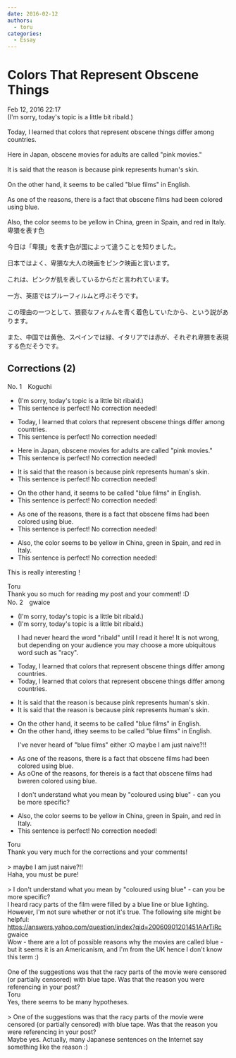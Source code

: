 ```yaml
---
date: 2016-02-12
authors:
  - toru
categories:
  - Essay
---
```


<h1 id="subject_show">Colors That Represent Obscene Things</h1>
<div class="date">Feb 12, 2016 22:17</div>
<div id="post"><div id="body_show_ori">
(I'm sorry, today's topic is a little bit ribald.)<br/><br/>Today, I learned that colors that represent obscene things differ among countries.<br/><br/>Here in Japan, obscene movies for adults are called "pink movies."<br/><br/>It is said that the reason is because pink represents human's skin.<br/><br/>On the other hand, it seems to be called "blue films" in English.<br/><br/>As one of the reasons, there is a fact that obscene films had been colored using blue.<br/><br/>Also, the color seems to be yellow in China, green in Spain, and red in Italy.
</div></div>

<!-- more -->

<div id="post_ja"><div id="body_show_mo">
卑猥を表す色<br/><br/>今日は「卑猥」を表す色が国によって違うことを知りました。<br/><br/>日本ではよく、卑猥な大人の映画をピンク映画と言います。<br/><br/>これは、ピンクが肌を表しているからだと言われています。<br/><br/>一方、英語ではブルーフィルムと呼ぶそうです。<br/><br/>この理由の一つとして、猥褻なフィルムを青く着色していたから、という説があります。<br/><br/>また、中国では黄色、スペインでは緑、イタリアでは赤が、それぞれ卑猥を表現する色だそうです。
</div></div>

## Corrections (2)
<div id="block"><div class="first_name"> No. 1　<span class="just_name">Koguchi</span></div><div id="block2">
<ul class="correction_field">
<li class="incorrect">(I'm sorry, today's topic is a little bit ribald.)</li>
<li class="corrected perfect">This sentence is perfect! No correction needed!</li>
</ul>
<ul class="correction_field">
<li class="incorrect">Today, I learned that colors that represent obscene things differ among countries.</li>
<li class="corrected perfect">This sentence is perfect! No correction needed!</li>
</ul>
<ul class="correction_field">
<li class="incorrect">Here in Japan, obscene movies for adults are called "pink movies."</li>
<li class="corrected perfect">This sentence is perfect! No correction needed!</li>
</ul>
<ul class="correction_field">
<li class="incorrect">It is said that the reason is because pink represents human's skin.</li>
<li class="corrected perfect">This sentence is perfect! No correction needed!</li>
</ul>
<ul class="correction_field">
<li class="incorrect">On the other hand, it seems to be called "blue films" in English.</li>
<li class="corrected perfect">This sentence is perfect! No correction needed!</li>
</ul>
<ul class="correction_field">
<li class="incorrect">As one of the reasons, there is a fact that obscene films had been colored using blue.</li>
<li class="corrected perfect">This sentence is perfect! No correction needed!</li>
</ul>
<ul class="correction_field">
<li class="incorrect">Also, the color seems to be yellow in China, green in Spain, and red in Italy.</li>
<li class="corrected perfect">This sentence is perfect! No correction needed!</li>
</ul>
<p class="comment_small">
 This is really interesting！
</p>

</div><div class="name"><span class="just_name">Toru</span><br>
Thank you so much for reading my post and your comment! :D
</div>
</div>
<div id="block"><div class="first_name"> No. 2　<span class="just_name">gwaice</span></div><div id="block2">
<ul class="correction_field">
<li class="incorrect">(I'm sorry, today's topic is a little bit ribald.)</li>
<li class="corrected correct">
(I'm sorry, today's topic is a little bit ribald.)
<p class="correction_comment">I had never heard the word "ribald" until I read it here! It is not wrong, but depending on your audience you may choose a more ubiquitous word such as "racy".</p>
</li>
</ul>
<ul class="correction_field">
<li class="incorrect">Today, I learned that colors that represent obscene things differ among countries.</li>
<li class="corrected correct">
Today, I learned that colors that represent obscene things differ among countries.
</li>
</ul>
<ul class="correction_field">
<li class="incorrect">It is said that the reason is because pink represents human's skin.</li>
<li class="corrected correct">
It is said that the reason is because pink represents human<span class="f_gray"><span class="sline">'s</span></span> skin.
</li>
</ul>
<ul class="correction_field">
<li class="incorrect">On the other hand, it seems to be called "blue films" in English.</li>
<li class="corrected correct">
On the other hand, <span class="f_gray"><span class="sline">i</span></span>t<span class="f_red">hey</span> seem<span class="f_gray"><span class="sline">s</span></span> to be called "blue films" in English.
<p class="correction_comment">I've never heard of "blue films" either :O maybe I am just naive?!!</p>
</li>
</ul>
<ul class="correction_field">
<li class="incorrect">As one of the reasons, there is a fact that obscene films had been colored using blue.</li>
<li class="corrected correct">
<span class="f_gray"><span class="sline">As o</span></span><span class="f_red">O</span>ne of the reasons<span class="f_gray"><span class="sline">,</span></span> <span class="f_red">for </span>th<span class="f_gray"><span class="sline">ere</span></span><span class="f_red">is</span> is <span class="f_gray"><span class="sline">a fac</span></span>t<span class="f_gray"><span class="sline"> t</span></span>hat obscene films <span class="f_gray"><span class="sline">had b</span></span><span class="f_red">w</span>e<span class="f_red">r</span>e<span class="f_gray"><span class="sline">n</span></span> colored using blue.
<p class="correction_comment">I don't understand what you mean by "coloured using blue" - can you be more specific?</p>
</li>
</ul>
<ul class="correction_field">
<li class="incorrect">Also, the color seems to be yellow in China, green in Spain, and red in Italy.</li>
<li class="corrected perfect">This sentence is perfect! No correction needed!</li>
</ul>
</div><div class="name"><span class="just_name">Toru</span><br>
Thank you very much for the corrections and your comments!<br/><br/>&gt; maybe I am just naive?!!<br/>Haha, you  must be pure!<br/><br/>&gt; I don't understand what you mean by "coloured using blue" - can you be more specific?<br/>I heard racy parts of the film were filled by a blue line or blue lighting. However, I'm not sure whether or not it's true. The following site might be helpful:<br/><a href="https://answers.yahoo.com/question/index?qid=20060901201451AArTiRc" target="_blank">https://answers.yahoo.com/question/index?qid=20060901201451AArTiRc</a>
</div>
<div class="name"><span class="just_name">gwaice</span><br>
Wow - there are a lot of possible reasons why the movies are called blue - but it seems it is an Americanism, and I'm from the UK hence I don't know this term :)<br/><br/>One of the suggestions was that the racy parts of the movie were censored (or partially censored) with blue tape. Was that the reason you were referencing in your post?
</div>
<div class="name"><span class="just_name">Toru</span><br>
Yes, there seems to be many hypotheses.<br/><br/>&gt; One of the suggestions was that the racy parts of the movie were censored (or partially censored) with blue tape. Was that the reason you were referencing in your post?<br/>Maybe yes. Actually, many Japanese sentences on the Internet say something like the reason :)
</div>
</div>
